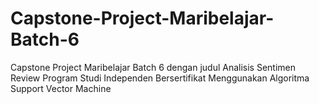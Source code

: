 # Capstone-Project-Maribelajar-Batch-6
Capstone Project Maribelajar Batch 6 dengan judul Analisis Sentimen Review Program Studi Independen Bersertifikat Menggunakan Algoritma Support Vector Machine
